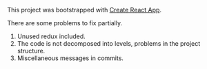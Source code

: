This project was bootstrapped with [Create React App](https://github.com/facebook/create-react-app).

There are some problems to fix partially.

1. Unused redux included.
3. The code is not decomposed into levels, problems in the project structure.
4. Miscellaneous messages in commits.
